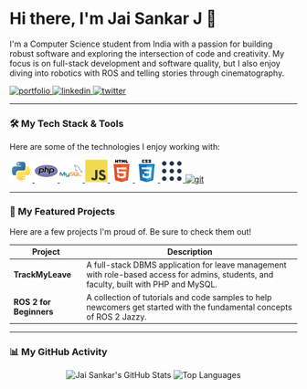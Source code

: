 # Hi there, I'm Jai Sankar J 👋

<p>
  I'm a Computer Science student from India with a passion for building robust software and exploring the intersection of code and creativity. My focus is on full-stack development and software quality, but I also enjoy diving into robotics with ROS and telling stories through cinematography.
</p>

<p align="left">
  <a href="https://lifeofsankar.me/" target="_blank">
    <img src="https://img.shields.io/badge/Portfolio-Visit_Site-255E63?style=for-the-badge&logo=googlesites&logoColor=white" alt="portfolio"/>
  </a>
  <a href="https://www.linkedin.com/in/lifeofsankar" target="_blank">
    <img src="https://img.shields.io/badge/LinkedIn-0077B5?style=for-the-badge&logo=linkedin&logoColor=white" alt="linkedin"/>
  </a>
   <a href="https://twitter.com/lifeofsankar" target="_blank">
    <img src="https://img.shields.io/badge/Twitter-1DA1F2?style=for-the-badge&logo=twitter&logoColor=white" alt="twitter"/>
  </a>
</p>

---

### 🛠️ My Tech Stack & Tools

Here are some of the technologies I enjoy working with:

<p align="left">
  <a href="https://www.python.org" target="_blank"> 
    <img src="https://raw.githubusercontent.com/devicons/devicon/master/icons/python/python-original.svg" alt="python" width="40" height="40"/> 
  </a>
  <a href="https://www.php.net" target="_blank"> 
    <img src="https://raw.githubusercontent.com/devicons/devicon/master/icons/php/php-original.svg" alt="php" width="40" height="40"/> 
  </a>
  <a href="https://www.mysql.com/" target="_blank"> 
    <img src="https://raw.githubusercontent.com/devicons/devicon/master/icons/mysql/mysql-original-wordmark.svg" alt="mysql" width="40" height="40"/> 
  </a>
  <a href="https://developer.mozilla.org/en-US/docs/Web/JavaScript" target="_blank"> 
    <img src="https://raw.githubusercontent.com/devicons/devicon/master/icons/javascript/javascript-original.svg" alt="javascript" width="40" height="40"/> 
  </a>
  <a href="https://www.w3.org/html/" target="_blank"> 
    <img src="https://raw.githubusercontent.com/devicons/devicon/master/icons/html5/html5-original-wordmark.svg" alt="html5" width="40" height="40"/> 
  </a>
  <a href="https://www.w3schools.com/css/" target="_blank"> 
    <img src="https://raw.githubusercontent.com/devicons/devicon/master/icons/css3/css3-original-wordmark.svg" alt="css3" width="40" height="40"/> 
  </a>
  <a href="https://www.ros.org/" target="_blank"> 
    <img src="https://raw.githubusercontent.com/devicons/devicon/master/icons/ros/ros-original.svg" alt="ros" width="40" height="40"/> 
  </a>
  <a href="https://git-scm.com/" target="_blank"> 
    <img src="https://www.vectorlogo.zone/logos/git-scm/git-scm-icon.svg" alt="git" width="40" height="40"/> 
  </a>
</p>

---

### 🚀 My Featured Projects

Here are a few projects I'm proud of. Be sure to check them out!

| Project | Description |
|---|---|
| **TrackMyLeave** | A full-stack DBMS application for leave management with role-based access for admins, students, and faculty, built with PHP and MySQL. |
| **ROS 2 for Beginners** | A collection of tutorials and code samples to help newcomers get started with the fundamental concepts of ROS 2 Jazzy. |

---

### 📊 My GitHub Activity

<p align="center">
  <img src="https://github-readme-stats.vercel.app/api?username=lifeofsankar&show_icons=true&theme=dark&hide_border=true&count_private=true" alt="Jai Sankar's GitHub Stats" />
  <img src="https://github-readme-stats.vercel.app/api/top-langs/?username=lifeofjsankar&layout=compact&theme=dark&hide_border=true" alt="Top Languages" />
</p>
